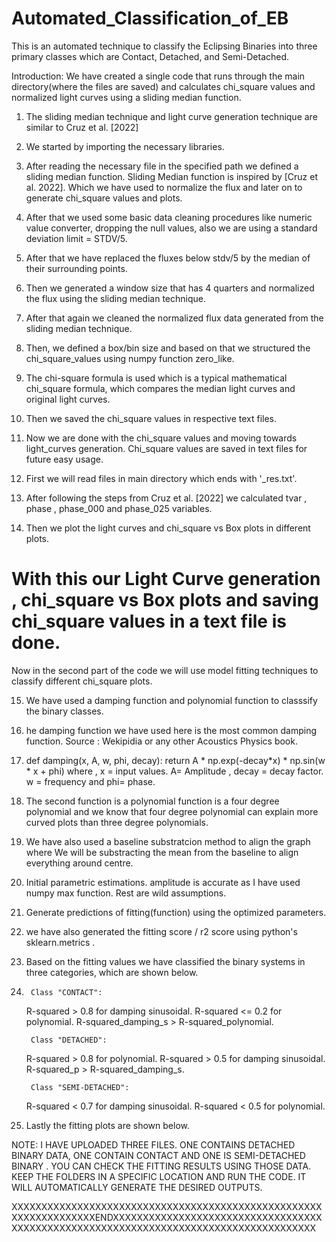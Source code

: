 # Automated_Classification_of_EB
This is an automated technique to classify the Eclipsing Binaries into three primary classes which are Contact, Detached, and Semi-Detached. 

Introduction: We have created a single code that runs through the main directory(where the files are saved) and calculates chi_square values and normalized light curves using a sliding median function.

1. The sliding median technique and light curve generation technique are similar to Cruz et al. [2022]

2. We started by importing the necessary libraries. 

3. After reading the necessary file in the specified path we defined a sliding median function. Sliding Median function is inspired by [Cruz et al. 2022]. Which we have used to normalize the flux and later on to generate chi_square values and plots.

4. After that we used some basic data cleaning procedures like numeric value converter, dropping the null values, also we are using a standard deviation limit = STDV/5.

5. After that we have replaced the fluxes below stdv/5 by the median of their surrounding points.

6. Then we generated a window size that has 4 quarters and normalized the flux using the sliding median technique.
            
7. After that again we cleaned the normalized flux data generated from the sliding median technique.

8. Then, we defined a box/bin size and based on that we structured the chi_square_values using numpy function zero_like.

9. The chi-square formula is used which is a typical mathematical chi_square formula, which compares the median light curves and original light curves.

10. Then we saved the chi_square values in respective text files.

11. Now we are done with the chi_square values and moving towards light_curves generation. Chi_square values are saved in text files for future easy usage.

12. First we will read files in main directory which ends with '_res.txt'.

13. After following the steps from Cruz et al. [2022] we calculated tvar , phase , phase_000 and phase_025 variables.

14. Then we plot the light curves and chi_square vs Box plots in different plots.

# With this our Light Curve generation , chi_square vs Box plots and saving chi_square values in a text file is done. 

Now in the second part of the code we will use model fitting techniques to classify different chi_square plots.

15. We have used a damping function and polynomial function to classsify the binary classes.

16. he damping function we have used here is the most common damping function. Source : Wekipidia or any other Acoustics Physics book.

17. def damping(x, A, w, phi, decay):
    return A * np.exp(-decay*x) * np.sin(w * x + phi)    where , x = input values. A= Amplitude , decay = decay factor. w = frequency and phi= phase.

18. The second function is a polynomial function is a four degree polynomial and we know that four degree polynomial can explain more curved plots than three degree polynomials.

19. We have also used a baseline substratcion method to align the graph where We will be substracting the mean from the baseline to align everything around centre.

20. Initial parametric estimations. amplitude is accurate as I have used numpy max function. Rest are wild assumptions.

21. Generate predictions of fitting(function) using the optimized parameters.

22. we have also generated the fitting score / r2 score using python's sklearn.metrics . 

23. Based on the fitting values we have classified the binary systems in three categories, which are shown below. 

24. 
         Class "CONTACT":
	 R-squared > 0.8 for damping sinusoidal.
	 R-squared <= 0.2 for polynomial.
	 R-squared_damping_s > R-squared_polynomial.
	 
         Class "DETACHED":
	 R-squared > 0.8 for polynomial.
	 R-squared > 0.5 for damping sinusoidal.
 	 R-squared_p > R-squared_damping_s.
	
         Class "SEMI-DETACHED":
	 R-squared < 0.7 for damping sinusoidal.
         R-squared < 0.5 for polynomial.

25. Lastly the fitting plots are shown below.   



NOTE: I HAVE UPLOADED THREE FILES. ONE CONTAINS DETACHED BINARY DATA, ONE CONTAIN CONTACT AND ONE IS SEMI-DETACHED BINARY . YOU CAN CHECK THE FITTING RESULTS USING THOSE DATA. KEEP THE FOLDERS IN A SPECIFIC LOCATION AND RUN THE CODE. IT WILL AUTOMATICALLY GENERATE THE DESIRED OUTPUTS. 



XXXXXXXXXXXXXXXXXXXXXXXXXXXXXXXXXXXXXXXXXXXXXXXXXXXXXXXXXXXXXXXXXXENDXXXXXXXXXXXXXXXXXXXXXXXXXXXXXXXXXXXXXXXXXXXXXXXXXXXXXXXXXXXXXXXXXXXXXXXXXXXXXXXXXXXXXX
